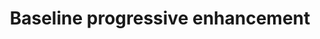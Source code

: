 ---
layout: bookmark
title: Baseline progressive enhancement
tags:
  - Bookmarks
  - Browsers
created: '2024-05-15T20:41:49.979Z'
link: https://adactio.com/journal/21128
id: 786023991
excerpt: >-
  If a browser feature can be used as a progressive enhancement, you don’t have
  to wait for all browsers to support it.
image: https://adactio.com/images/photo-300.jpg
---